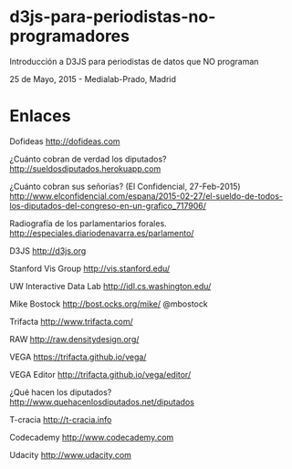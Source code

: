 # d3js-para-periodistas-no-programadores
Introducción a D3JS para periodistas de datos que NO programan

25 de Mayo, 2015 - Medialab-Prado, Madrid


# Enlaces
Dofideas http://dofideas.com

¿Cuánto cobran de verdad los diputados? http://sueldosdiputados.herokuapp.com

¿Cuánto cobran sus señorías? (El Confidencial, 27-Feb-2015) http://www.elconfidencial.com/espana/2015-02-27/el-sueldo-de-todos-los-diputados-del-congreso-en-un-grafico_717906/

Radiografía de los parlamentarios forales. http://especiales.diariodenavarra.es/parlamento/

D3JS http://d3js.org

Stanford Vis Group http://vis.stanford.edu/

UW Interactive Data Lab http://idl.cs.washington.edu/

Mike Bostock http://bost.ocks.org/mike/ @mbostock

Trifacta http://www.trifacta.com/

RAW http://raw.densitydesign.org/

VEGA https://trifacta.github.io/vega/

VEGA Editor http://trifacta.github.io/vega/editor/

¿Qué hacen los diputados? http://www.quehacenlosdiputados.net/diputados

T-cracia http://t-cracia.info

Codecademy http://www.codecademy.com

Udacity http://www.udacity.com

